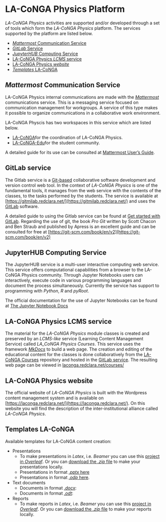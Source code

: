 # LA-CoNGA Physics Platform

_LA-CoNGA Physics_ activities are supported and/or developed through a set of tools which form the _LA-CoNGA Physics_ platform. The services supported by the platform are listed below.

- [_Mattermost_ Communication Service](#mattermost-communication-service)
- [_GitLab_ Service](#gitlab-service)
- [_JupyterHUB_ Computing Service](#jupyterhub-computing-service)
- [LA-CoNGA Physics _LCMS_ service](#la-conga-physics-lcms-service)
- [LA-CoNGA Physics _website_](#la-conga-physics-website)
- [_Templates_ LA-CoNGA](#templates-la-conga)

## _Mattermost_ Communication Service

LA-CoNGA Physics internal communications are made with the [_Mattermost_]() communications service. This is a messaging service focused on communication management for workgroups. A service of this type makes it possible to organize communications in a collaborative work environment.

LA-CoNGA Physcis has two workspaces in this service which are listed below.

- [LA-CoNGA](https://mattermost.redclara.net/la-conga)for the coordination of LA-CoNGA Physics.
- [LA-CoNGA-Edu](https://mattermost.redclara.net/la-conga-edu)for the student community.

A detailed guide for its use can be consulted at [Mattermost User’s Guide](https://docs.mattermost.com/guides/user.html).

## GitLab service

The Gitlab service is a [Git-based](https://git-scm.com/) collaborative software development and version control web tool. In the context of _LA-CoNGA Physics_ is one of the fundamental tools, it manages from the web service with the contents of the classes, to the tasks performed by the students. The service is available at [https://gitmilab.redclara.net/](https://gitmilab.redclara.net/) and uses the [GitLab](https://about.gitlab.com/) software.

A detailed guide to using the Gitlab service can be found at [Get started with GitLab](https://docs.gitlab.com/ee/intro/). Regarding the use of git, the book _Pro Git_ written by Scott Chacon and Ben Straub and published by Apress is an excellent guide and can be consulted for free at [https://git-scm.com/book/en/v2](https://git-scm.com/book/en/v2)

## JupyterHUB Computing Service

The JupyterHUB service is a multi-user interactive computing web service. This service offers computational capabilities from a browser to the LA-CoNGA Physics community. Through Jupyter Notebooks users can interactively, execute code in various programming languages and document the process simultaneously. Currently the service has support to programming with _Python_, _R_ and _pyRoot_.

The official documentation for the use of Jupyter Notebooks can be found at [The Jupyter Notebook Docs](https://jupyter-notebook.readthedocs.io/en/latest/notebook.html#)

## LA-CoNGA Physics LCMS service

The material for the _LA-CoNGA Physics_ module classes is created and preserved by an _LCMS-like_ service (Learning Content Management Service) called _LA_CoNGA Physics Courses_. This service uses the framework [_MkDocs_](https://www.mkdocs.org/) to build a web page. The creation and editing of the educational content for the classes is done collaboratively from the [LA-CoNGA Courses](https://gitmilab.redclara.net/tutoriales/tutorial-mkdocs) repository and hosted in the [GitLab service](gitmilab.redclara.net/). The resulting web page can be viewed in [laconga.redclara.net/courses/](laconga.redclara.net/courses/)

## LA-CoNGA Physics website

The official website of _LA-CoNGA Physics_ is built with the Wordpress content management system and is available on [https://laconga.redclara.net/](https://laconga.redclara.net/). On this website you will find the description of the inter-institutional alliance called _LA-CoNGA Physics_.

## Templates LA-CoNGA

Available templates for LA-CoNGA content creation:

- Presentations
  + To make presentations in *Latex*, i.e. *Beamer* you can use this [project in *Overleaf*](https://www.overleaf.com/read/gdmbcfmfwgmv). Or you can [download the *.zip* file](templates/presentations_LACoNGA_Latex.zip) to make your presentations locally.
  + Presentations in format [*.pptx* here](templates/pres_LACoNGA.pptx)
  + Presentations in format [*.odp* here](templates/pres_LACoNGA.odp).
- Text documents
  + Documents in format [*.docx*](templates/docs_LACoNGA.docx):
  + Documents in format [*.odt*](templates/docs_LACoNGA.odt):
- Reports
  + To make reports in *Latex*, i.e. *Beamer* you can use this [project in *Overleaf*](https://www.overleaf.com/project/5e3802e6d4449b000172025d). Or you can [download the *.zip* file](templates/reports_LACoNGA_Latex.zip) to make your reports locally.
